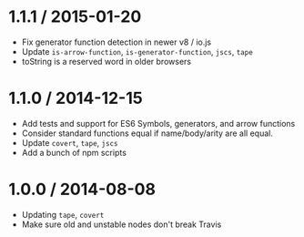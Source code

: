 1.1.1 / 2015-01-20
=================
  * Fix generator function detection in newer v8 / io.js
  * Update `is-arrow-function`, `is-generator-function`, `jscs`, `tape`
  * toString is a reserved word in older browsers

1.1.0 / 2014-12-15
=================
  * Add tests and support for ES6 Symbols, generators, and arrow functions
  * Consider standard functions equal if name/body/arity are all equal.
  * Update `covert`, `tape`, `jscs`
  * Add a bunch of npm scripts

1.0.0 / 2014-08-08
==================
  * Updating `tape`, `covert`
  * Make sure old and unstable nodes don't break Travis
